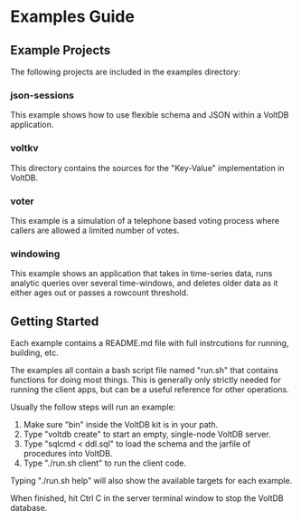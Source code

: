 Examples Guide
================

Example Projects
--------------------------

The following projects are included in the examples directory:

### json-sessions ####
  This example shows how to use flexible schema and JSON within
  a VoltDB application.

### voltkv ###
  This directory contains the sources for the "Key-Value" implementation
  in VoltDB.

### voter ###
  This example is a simulation of a telephone based voting process
  where callers are allowed a limited number of votes.

### windowing ###

This example shows an application that takes in time-series data, runs analytic queries over several time-windows, and deletes older data as it either ages out or passes a rowcount threshold.

Getting Started
--------------------------

Each example contains a README.md file with full instrcutions for running, building, etc.

The examples all contain a bash script file named "run.sh" that contains functions for doing most things. This is generally only strictly needed for running the client apps, but can be a useful reference for other operations.

Usually the follow steps will run an example:

1. Make sure "bin" inside the VoltDB kit is in your path.
2. Type "voltdb create" to start an empty, single-node VoltDB server.
3. Type "sqlcmd < ddl.sql" to load the schema and the jarfile of procedures into VoltDB.
4. Type "./run.sh client" to run the client code.

Typing "./run.sh help" will also show the available targets for each example.

When finished, hit Ctrl C in the server terminal window to stop the VoltDB database.
